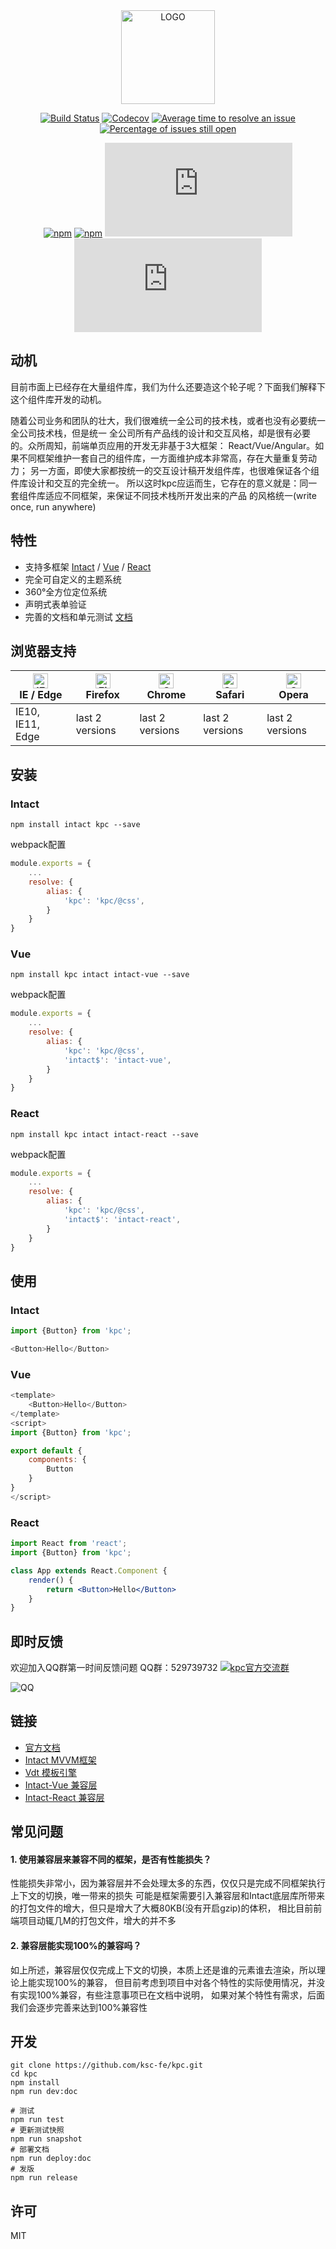 <div align="center">

<a href="https://ksc-fe.github.io/kpc/" rel="nofollow">
    <img src="/site/src/imgs/logo.png" alt="LOGO" width="150">
</a>

<p></p>

[![Build Status](https://travis-ci.org/ksc-fe/kpc.svg?branch=master)](https://travis-ci.org/ksc-fe/kpc)
[![Codecov](https://codecov.io/gh/ksc-fe/kpc/branch/master/graphs/badge.svg)](https://codecov.io/gh/ksc-fe/kpc/branch/master)
[![Average time to resolve an issue](http://isitmaintained.com/badge/resolution/ksc-fe/kpc.svg)](http://isitmaintained.com/project/ksc-fe/kpc "Average time to resolve an issue")
[![Percentage of issues still open](http://isitmaintained.com/badge/open/ksc-fe/kpc.svg)](http://isitmaintained.com/project/ksc-fe/kpc "Percentage of issues still open")

[![npm](https://img.shields.io/npm/dm/kpc.svg)](https://www.npmjs.com/package/kpc)
[![npm](https://img.shields.io/npm/v/kpc.svg)](https://www.npmjs.com/package/kpc)
[![gzip size: js](http://img.badgesize.io/ksc-fe/kpc/master/dist/kpc.min.js?compression=gzip&label=gzip%20size:%20js)](https://cdn.jsdelivr.net/npm/kpc/dist/)
[![gzip size: css](http://img.badgesize.io/ksc-fe/kpc/master/dist/kpc.css?compression=gzip&label=gzip%20size:%20css)](https://cdn.jsdelivr.net/npm/kpc/dist/)

</div>

## 动机

目前市面上已经存在大量组件库，我们为什么还要造这个轮子呢？下面我们解释下这个组件库开发的动机。

随着公司业务和团队的壮大，我们很难统一全公司的技术栈，或者也没有必要统一全公司技术栈，但是统一
全公司所有产品线的设计和交互风格，却是很有必要的。众所周知，前端单页应用的开发无非基于3大框架：
React/Vue/Angular。如果不同框架维护一套自己的组件库，一方面维护成本非常高，存在大量重复劳动力；
另一方面，即使大家都按统一的交互设计稿开发组件库，也很难保证各个组件库设计和交互的完全统一。
所以这时kpc应运而生，它存在的意义就是：同一套组件库适应不同框架，来保证不同技术栈所开发出来的产品
的风格统一(write once, run anywhere)

## 特性

* 支持多框架 [Intact][1] / [Vue][2] / [React][3]
* 完全可自定义的主题系统
* 360°全方位定位系统
* 声明式表单验证
* 完善的文档和单元测试 [文档](https://ksc-fe.github.io/kpc/)

## 浏览器支持

| [<img src="https://raw.githubusercontent.com/alrra/browser-logos/master/src/edge/edge_48x48.png" alt="IE / Edge" width="24px" height="24px" />](http://godban.github.io/browsers-support-badges/)</br>IE / Edge | [<img src="https://raw.githubusercontent.com/alrra/browser-logos/master/src/firefox/firefox_48x48.png" alt="Firefox" width="24px" height="24px" />](http://godban.github.io/browsers-support-badges/)</br>Firefox | [<img src="https://raw.githubusercontent.com/alrra/browser-logos/master/src/chrome/chrome_48x48.png" alt="Chrome" width="24px" height="24px" />](http://godban.github.io/browsers-support-badges/)</br>Chrome | [<img src="https://raw.githubusercontent.com/alrra/browser-logos/master/src/safari/safari_48x48.png" alt="Safari" width="24px" height="24px" />](http://godban.github.io/browsers-support-badges/)</br>Safari | [<img src="https://raw.githubusercontent.com/alrra/browser-logos/master/src/opera/opera_48x48.png" alt="Opera" width="24px" height="24px" />](http://godban.github.io/browsers-support-badges/)</br>Opera |
| --------- | --------- | --------- | --------- | --------- |
| IE10, IE11, Edge| last 2 versions| last 2 versions| last 2 versions| last 2 versions


## 安装

### Intact

```shell
npm install intact kpc --save
```

webpack配置

```js
module.exports = {
    ...
    resolve: {
        alias: {
            'kpc': 'kpc/@css',
        }
    }
}
```

### Vue

```shell
npm install kpc intact intact-vue --save
```

webpack配置

```js
module.exports = {
    ...
    resolve: {
        alias: {
            'kpc': 'kpc/@css',
            'intact$': 'intact-vue',
        }
    }
}
```

### React

```shell
npm install kpc intact intact-react --save
```

webpack配置

```js
module.exports = {
    ...
    resolve: {
        alias: {
            'kpc': 'kpc/@css',
            'intact$': 'intact-react',
        }
    }
}
```

## 使用

### Intact

```js
import {Button} from 'kpc';

<Button>Hello</Button>
```

### Vue

```js
<template>
    <Button>Hello</Button>
</template>
<script>
import {Button} from 'kpc';

export default {
    components: {
        Button
    }
}
</script>
```

### React

```jsx
import React from 'react';
import {Button} from 'kpc';

class App extends React.Component {
    render() {
        return <Button>Hello</Button>
    }
}
```

## 即时反馈

欢迎加入QQ群第一时间反馈问题 QQ群：529739732 
<a target="_blank" href="//shang.qq.com/wpa/qunwpa?idkey=a9ef1aa7e7befbd3eaa61a3f2c3f7ab17436dbd317f6d02c9a643e0049e52cad"><img border="0" src="//pub.idqqimg.com/wpa/images/group.png" alt="kpc官方交流群" title="kpc官方交流群"></a>

![QQ](/site/src/imgs/qqqun.png)


## 链接

* [官方文档](https://ksc-fe.github.io/kpc/)
* [Intact MVVM框架][1]
* [Vdt 模板引擎](http://javey.github.io/vdt.js/)
* [Intact-Vue 兼容层](https://github.com/Javey/intact-vue)
* [Intact-React 兼容层](https://github.com/ksc-fe/intact-react)

## 常见问题

#### 1. 使用兼容层来兼容不同的框架，是否有性能损失？

性能损失非常小，因为兼容层并不会处理太多的东西，仅仅只是完成不同框架执行上下文的切换，唯一带来的损失
可能是框架需要引入兼容层和Intact底层库所带来的打包文件的增大，但只是增大了大概80KB(没有开启gzip)的体积，
相比目前前端项目动辄几M的打包文件，增大的并不多

#### 2. 兼容层能实现100%的兼容吗？

如上所述，兼容层仅仅完成上下文的切换，本质上还是谁的元素谁去渲染，所以理论上能实现100%的兼容，
但目前考虑到项目中对各个特性的实际使用情况，并没有实现100%兼容，有些注意事项已在文档中说明，
如果对某个特性有需求，后面我们会逐步完善来达到100%兼容性

## 开发

```shell
git clone https://github.com/ksc-fe/kpc.git
cd kpc
npm install
npm run dev:doc

# 测试
npm run test
# 更新测试快照
npm run snapshot
# 部署文档
npm run deploy:doc
# 发版
npm run release
```

## 许可

MIT


[1]: http://javey.github.io/intact/
[2]: https://vuejs.org/
[3]: https://reactjs.org/
